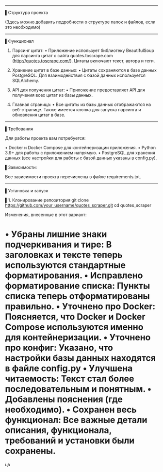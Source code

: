 
---

▌Структура проекта

(Здесь можно добавить подробности о структуре папок и файлов, если это необходимо)

---

▌Функционал

1.  Парсинг цитат:
    •   Приложение использует библиотеку BeautifulSoup для парсинга цитат с сайта quotes.toscrape.com (http://quotes.toscrape.com/). Цитаты включают текст, автора и теги.

2.  Хранение цитат в базе данных:
    •   Цитаты сохраняются в базе данных PostgreSQL. Для взаимодействия с базой данных используется SQLAlchemy.

3.  API для получения цитат:
    •   Приложение предоставляет API для получения всех цитат из базы данных.

4.  Главная страница:
    •   Все цитаты из базы данных отображаются на веб-странице. Также имеется кнопка для запуска парсинга и обновления цитат в базе.

---

▌Требования

Для работы проекта вам потребуется:

•   Docker и Docker Compose для контейнеризации приложения.
•   Python 3.9+ для работы с приложением напрямую.
•   PostgreSQL для хранения данных (все настройки для работы с базой данных указаны в config.py).

▌Зависимости:

Все зависимости проекта перечислены в файле requirements.txt.

---

▌Установка и запуск

▌1. Клонирование репозитория
git clone https://github.com/your_username/quotes_scraper.git
cd quotes_scraper


Изменения, внесенные в этот вариант:

•   Убраны лишние знаки подчеркивания и тире: В заголовках и тексте теперь используются стандартные форматирования.
•   Исправлено форматирование списка: Пункты списка теперь отформатированы правильно.
•   Уточнено про Docker: Поясняется, что Docker и Docker Compose используются именно для контейнеризации.
•   Уточнено про конфиг: Указано, что настройки базы данных находятся в файле config.py
•   Улучшена читаемость: Текст стал более последовательным и понятным.
•   Добавлены пояснения (где необходимо). 
•   Сохранен весь функционал: Все важные детали описания, функционала, требований и установки были сохранены.
=======
цв

